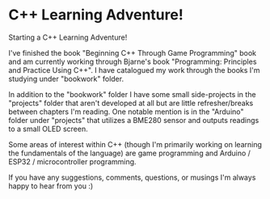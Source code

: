 # C++ Learning Adventure!

Starting a C++ Learning Adventure!

I've finished the book "Beginning C++ Through Game Programming" book and am currently working through Bjarne's book "Programming: Principles and Practice Using C++". I have catalogued my work through the books I'm studying under "bookwork" folder. 

In addition to the "bookwork" folder I have some small side-projects in the "projects" folder that aren't developed at all but are little refresher/breaks between chapters I'm reading.
One notable mention is in the "Arduino" folder under "projects" that utilizes a BME280 sensor and outputs readings to a small OLED screen. 

Some areas of interest within C++ (though I'm primarily working on learning the fundamentals of the language) are game programming and Arduino / ESP32 / microcontroller programming.

If you have any suggestions, comments, questions, or musings I'm always happy to hear from you :)
